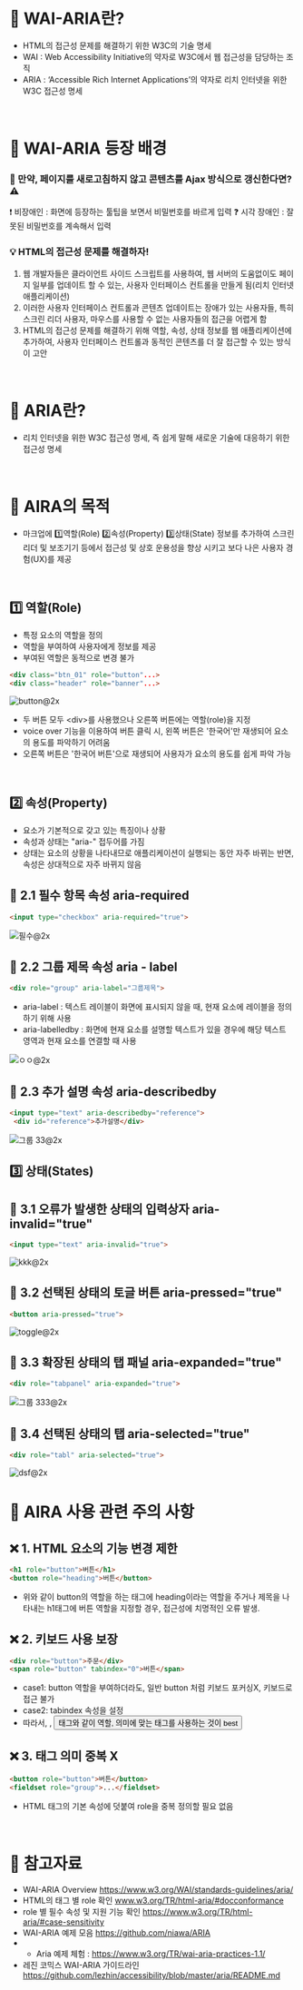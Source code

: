 # 📌 WAI-ARIA란? 

- HTML의 접근성 문제를 해결하기 위한 W3C의 기술 명세
- WAI : Web Accessibility Initiative의 약자로 W3C에서 웹 접근성을 담당하는 조직
- ARIA :  ‘Accessible Rich Internet Applications’의 약자로 리치 인터넷을 위한 W3C 접근성 명세
<br/>

# 📌 WAI-ARIA 등장 배경 

### 🤔  만약, 페이지를 새로고침하지 않고 콘텐츠를 Ajax 방식으로 갱신한다면? ⚠️
❗️ 비장애인 : 화면에 등장하는 툴팁을 보면서 비밀번호를 바르게 입력
❓ 시각 장애인 : 잘못된 비밀번호를 계속해서 입력 
<br/>

### 💡 HTML의 접근성 문제를 해결하자!
1. 웹 개발자들은 클라이언트 사이드 스크립트를 사용하여, 웹 서버의 도움없이도 페이지 일부를 업데이트 할 수 있는, 사용자 인터페이스 컨트롤을 만들게 됨(리치 인터넷 애플리케이션)
2. 이러한 사용자 인터페이스 컨트롤과 콘텐츠 업데이트는 장애가 있는 사용자들, 특히 스크린 리더 사용자, 마우스를 사용할 수 없는 사용자들의 접근을 어렵게 함
3. HTML의 접근성 문제를 해결하기 위해 역할, 속성, 상태 정보를 웹 애플리케이션에 추가하여, 사용자 인터페이스 컨트롤과 동적인 콘텐츠를 더 잘 접근할 수 있는 방식이 고안
<br/>

# 📌 ARIA란? 
- 리치 인터넷을 위한 W3C 접근성 명세, 즉 쉽게 말해 새로운 기술에 대응하기 위한 접근성 명세
<br/>

# 📌 AIRA의 목적 
- 마크업에 1️⃣역할(Role) 2️⃣속성(Property) 3️⃣상태(State) 정보를 추가하여 스크린 리더 및 보조기기 등에서 접근성 및 상호 운용성을 향상 시키고 보다 나은 사용자 경험(UX)를 제공
<br/>


## 1️⃣ 역할(Role)
- 특정 요소의 역할을 정의
- 역할을 부여하여 사용자에게 정보를 제공
- 부여된  역할은 동적으로 변경 불가

```html
<div class="btn_01" role="button"...>
<div class="header" role="banner"...>
```

![button@2x](https://user-images.githubusercontent.com/48905932/128862166-a4889ffc-167c-4c66-b9c5-68e2110616f7.png)


- 두 버튼 모두 <div\>를 사용했으나 오른쪽 버튼에는 역할(role)을 지정
- voice over 기능을 이용하여 버튼 클릭 시, 왼쪽 버튼은 '한국어'만 재생되어 요소의 용도를 파악하기 어려움
- 오른쪽 버튼은 '한국어 버튼'으로 재생되어 사용자가 요소의 용도를 쉽게 파악 가능
  
<br/>

##  2️⃣ 속성(Property) 
- 요소가 기본적으로 갖고 있는 특징이나 상황
- 속성과 상태는 "aria-" 접두어를 가짐
- 상태는 요소의 상황을 나타내므로 애플리케이션이 실행되는 동안 자주 바뀌는 반면, 속성은 상대적으로 자주 바뀌지 않음

## 📍 2.1 필수 항목 속성  aria-required
```html
<input type="checkbox" aria-required="true">
```
![필수@2x](https://user-images.githubusercontent.com/48905932/128883230-c99b2060-4a94-4280-b222-05eb46df3385.png)


## 📍 2.2 그룹 제목 속성 aria - label
```html
<div role="group" aria-label="그룹제목">
```
- aria-label : 텍스트 레이블이 화면에 표시되지 않을 때, 현재 요소에 레이블을 정의하기 위해 사용
- aria-labelledby : 화면에 현재 요소를 설명할 텍스트가 있을 경우에 해당 텍스트 영역과 현재 요소를 연결할 때 사용

![ㅇㅇ@2x](https://user-images.githubusercontent.com/48905932/128885013-935179d2-fe46-447e-8d1e-9e4a83224122.png)


## 📍 2.3 추가 설명 속성 aria-describedby
```html
<input type="text" aria-describedby="reference">
 <div id="reference">추가설명</div>
```
![그룹 33@2x](https://user-images.githubusercontent.com/48905932/128885894-226e3631-d6e6-4435-9e35-fb89a9cd6f9d.png)
<br/>

## 3️⃣ 상태(States)

## 📍 3.1 오류가 발생한 상태의 입력상자 aria-invalid="true"
```html
<input type="text" aria-invalid="true">
````
![kkk@2x](https://user-images.githubusercontent.com/48905932/128889894-a4be6fe8-0300-4c11-8dd9-d2d73d11f6ca.png)


## 📍 3.2 선택된 상태의 토글 버튼 aria-pressed="true"
```html
<button aria-pressed="true">
````
![toggle@2x](https://user-images.githubusercontent.com/48905932/128889196-92f1b830-6b44-41d6-8fd0-b3b748a031c0.png)
 

## 📍 3.3 확장된 상태의 탭 패널 aria-expanded="true"
```html
<div role="tabpanel" aria-expanded="true">
```
![그룹 333@2x](https://user-images.githubusercontent.com/48905932/128887207-0a9491ed-e456-40d2-a3fd-f4b17290087f.png)

## 📍 3.4 선택된 상태의 탭  aria-selected="true"
```html
<div role="tabl" aria-selected="true">
```
![dsf@2x](https://user-images.githubusercontent.com/48905932/128887707-affd2419-9a27-4cc6-8661-0f074de5c129.png)
<br/>

# 📌 AIRA 사용 관련 주의 사항
##  ❌ 1. HTML 요소의 기능 변경 제한
```html
<h1 role="button">버튼</h1>
<button role="heading">버튼</button>
```
- 위와 같이 button의 역할을 하는 태그에 heading이라는 역할을 주거나 제목을 나타내는 h1태그에 버튼 역할을 지정할 경우, 접근성에 치명적인 오류 발생.

##  ❌ 2. 키보드 사용 보장
```html
<div role="button">주문</div>
<span role="button" tabindex="0">버튼</span>
```
- case1: button 역할을 부여하더라도, 일반 button 처럼 키보드 포커싱X, 키보드로 접근 불가
- case2: tabindex 속성을 설정 
- 따라서, <a>, <button> 태그와 같이 역할, 의미에 맞는 태그를 사용하는 것이 best


##  ❌ 3. 태그 의미 중복 X
```html
<button role="button">버튼</button>
<fieldset role="group">...</fieldset>
```
- HTML 태그의 기본 속성에 덧붙여 role을 중복 정의할 필요 없음
<br/>

# 👀 참고자료
- WAI-ARIA Overview https://www.w3.org/WAI/standards-guidelines/aria/
- HTML의 태그 별 role 확인  www.w3.org/TR/html-aria/#docconformance
- role 별 필수 속성 및 지원 기능 확인 https://www.w3.org/TR/html-aria/#case-sensitivity 
- WAI-ARIA 예제 모음 https://github.com/niawa/ARIA 
- - Aria 예제 체험 : https://www.w3.org/TR/wai-aria-practices-1.1/
- 레진 코믹스 WAI-ARIA 가이드라인 https://github.com/lezhin/accessibility/blob/master/aria/README.md